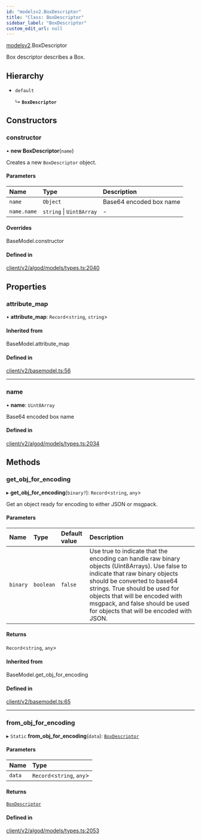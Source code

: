 ```yaml
---
id: "modelsv2.BoxDescriptor"
title: "Class: BoxDescriptor"
sidebar_label: "BoxDescriptor"
custom_edit_url: null
---
```


[modelsv2](../namespaces/modelsv2.md).BoxDescriptor

Box descriptor describes a Box.

## Hierarchy

- `default`

  ↳ **`BoxDescriptor`**

## Constructors

### constructor

• **new BoxDescriptor**(`name`)

Creates a new `BoxDescriptor` object.

#### Parameters

| Name | Type | Description |
| :------ | :------ | :------ |
| `name` | `Object` | Base64 encoded box name |
| `name.name` | `string` \| `Uint8Array` | - |

#### Overrides

BaseModel.constructor

#### Defined in

[client/v2/algod/models/types.ts:2040](https://github.com/joe-p/js-algorand-sdk/blob/6a3021f/src/client/v2/algod/models/types.ts#L2040)

## Properties

### attribute\_map

• **attribute\_map**: `Record`<`string`, `string`\>

#### Inherited from

BaseModel.attribute\_map

#### Defined in

[client/v2/basemodel.ts:56](https://github.com/joe-p/js-algorand-sdk/blob/6a3021f/src/client/v2/basemodel.ts#L56)

___

### name

• **name**: `Uint8Array`

Base64 encoded box name

#### Defined in

[client/v2/algod/models/types.ts:2034](https://github.com/joe-p/js-algorand-sdk/blob/6a3021f/src/client/v2/algod/models/types.ts#L2034)

## Methods

### get\_obj\_for\_encoding

▸ **get_obj_for_encoding**(`binary?`): `Record`<`string`, `any`\>

Get an object ready for encoding to either JSON or msgpack.

#### Parameters

| Name | Type | Default value | Description |
| :------ | :------ | :------ | :------ |
| `binary` | `boolean` | `false` | Use true to indicate that the encoding can handle raw binary objects (Uint8Arrays). Use false to indicate that raw binary objects should be converted to base64 strings. True should be used for objects that will be encoded with msgpack, and false should be used for objects that will be encoded with JSON. |

#### Returns

`Record`<`string`, `any`\>

#### Inherited from

BaseModel.get\_obj\_for\_encoding

#### Defined in

[client/v2/basemodel.ts:65](https://github.com/joe-p/js-algorand-sdk/blob/6a3021f/src/client/v2/basemodel.ts#L65)

___

### from\_obj\_for\_encoding

▸ `Static` **from_obj_for_encoding**(`data`): [`BoxDescriptor`](modelsv2.BoxDescriptor.md)

#### Parameters

| Name | Type |
| :------ | :------ |
| `data` | `Record`<`string`, `any`\> |

#### Returns

[`BoxDescriptor`](modelsv2.BoxDescriptor.md)

#### Defined in

[client/v2/algod/models/types.ts:2053](https://github.com/joe-p/js-algorand-sdk/blob/6a3021f/src/client/v2/algod/models/types.ts#L2053)
